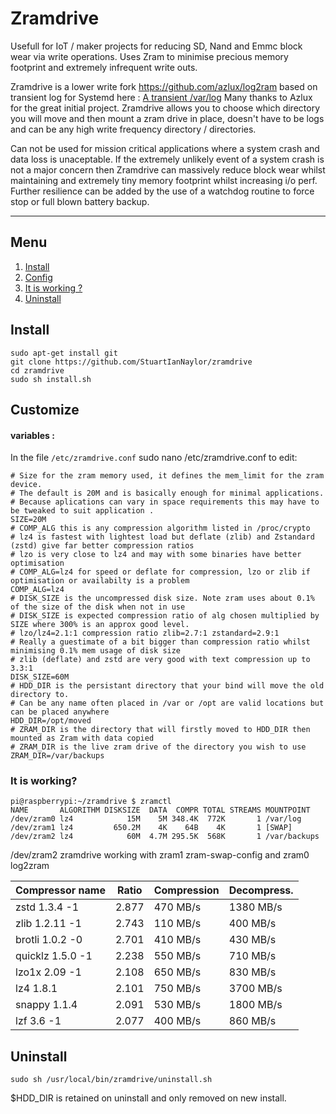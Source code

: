 # Zramdrive

Usefull for IoT / maker projects for reducing SD, Nand and Emmc block wear via write operations.
Uses Zram to minimise precious memory footprint and extremely infrequent write outs.

Zramdrive is a lower write fork https://github.com/azlux/log2ram based on transient log for Systemd here : [A transient /var/log](https://www.debian-administration.org/article/661/A_transient_/var/log)
Many thanks to Azlux for the great initial project.
Zramdrive allows you to choose which directory you will move and then mount a zram drive in place, doesn't have to be logs and can be any high write frequency directory / directories. 

Can not be used for mission critical applications where a system crash and data loss is unaceptable.
If the extremely unlikely event of a system crash is not a major concern then Zramdrive can massively reduce block wear whilst maintaining and extremely tiny memory footprint whilst increasing i/o perf. Further resilience can be added by the use of a watchdog routine to force stop or full blown battery backup.

_____
## Menu
1. [Install](#install)
2. [Config](#config)
3. [It is working ?](#it-is-working)
4. [Uninstall](#uninstall-)

## Install
    sudo apt-get install git
    git clone https://github.com/StuartIanNaylor/zramdrive
    cd zramdrive
    sudo sh install.sh
    

## Customize
#### variables :
In the file `/etc/zramdrive.conf` sudo nano /etc/zramdrive.conf to edit:
```
# Size for the zram memory used, it defines the mem_limit for the zram device.
# The default is 20M and is basically enough for minimal applications.
# Because aplications can vary in space requirements this may have to be tweaked to suit application .
SIZE=20M
# COMP_ALG this is any compression algorithm listed in /proc/crypto
# lz4 is fastest with lightest load but deflate (zlib) and Zstandard (zstd) give far better compression ratios
# lzo is very close to lz4 and may with some binaries have better optimisation
# COMP_ALG=lz4 for speed or deflate for compression, lzo or zlib if optimisation or availabilty is a problem
COMP_ALG=lz4
# DISK_SIZE is the uncompressed disk size. Note zram uses about 0.1% of the size of the disk when not in use
# DISK_SIZE is expected compression ratio of alg chosen multiplied by SIZE where 300% is an approx good level.
# lzo/lz4=2.1:1 compression ratio zlib=2.7:1 zstandard=2.9:1
# Really a guestimate of a bit bigger than compression ratio whilst minimising 0.1% mem usage of disk size
# zlib (deflate) and zstd are very good with text compression up to 3.3:1
DISK_SIZE=60M
# HDD_DIR is the persistant directory that your bind will move the old directory to.
# Can be any name often placed in /var or /opt are valid locations but can be placed anywhere
HDD_DIR=/opt/moved
# ZRAM_DIR is the directory that will firstly moved to HDD_DIR then mounted as Zram with data copied
# ZRAM_DIR is the live zram drive of the directory you wish to use
ZRAM_DIR=/var/backups
```



### It is working?
```
pi@raspberrypi:~/zramdrive $ zramctl
NAME       ALGORITHM DISKSIZE  DATA  COMPR TOTAL STREAMS MOUNTPOINT
/dev/zram0 lz4            15M    5M 348.4K  772K       1 /var/log
/dev/zram1 lz4         650.2M    4K    64B    4K       1 [SWAP]
/dev/zram2 lz4            60M  4.7M 295.5K  568K       1 /var/backups

```
/dev/zram2 zramdrive working with zram1 zram-swap-config and zram0 log2zram


| Compressor name	     | Ratio	| Compression | Decompress. |
|------------------------|----------|-------------|-------------|
|zstd 1.3.4 -1	         | 2.877	| 470 MB/s	  | 1380 MB/s   |
|zlib 1.2.11 -1	         | 2.743    | 110 MB/s    | 400 MB/s    |
|brotli 1.0.2 -0	     | 2.701	| 410 MB/s	  | 430 MB/s    |
|quicklz 1.5.0 -1	     | 2.238	| 550 MB/s	  | 710 MB/s    |
|lzo1x 2.09 -1	         | 2.108	| 650 MB/s	  | 830 MB/s    |
|lz4 1.8.1	             | 2.101    | 750 MB/s    | 3700 MB/s   |
|snappy 1.1.4	         | 2.091	| 530 MB/s	  | 1800 MB/s   |
|lzf 3.6 -1	             | 2.077	| 400 MB/s	  | 860 MB/s    |


## Uninstall
```
sudo sh /usr/local/bin/zramdrive/uninstall.sh
```
$HDD_DIR is retained on uninstall and only removed on new install.

